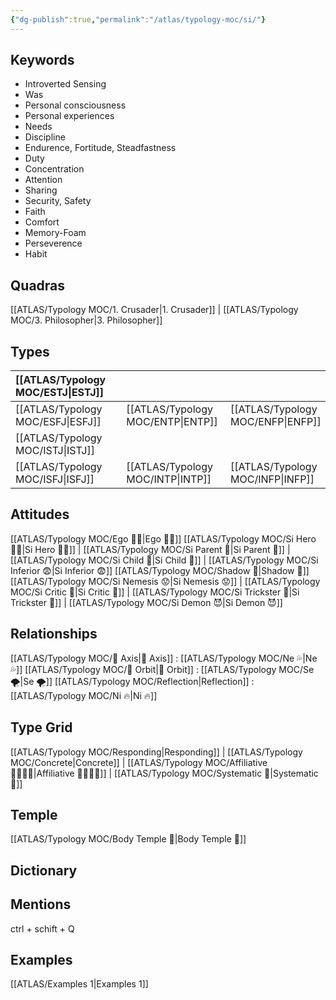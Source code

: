 ```yaml
---
{"dg-publish":true,"permalink":"/atlas/typology-moc/si/"}
---
```



## Keywords
- Introverted Sensing
- Was
- Personal consciousness
- Personal experiences
- Needs
- Discipline
- Endurence, Fortitude, Steadfastness
- Duty
- Concentration
- Attention
- Sharing
- Security, Safety
- Faith
- Comfort
- Memory-Foam
- Perseverence
- Habit  

## Quadras
[[ATLAS/Typology MOC/1. Crusader\|1. Crusader]] | [[ATLAS/Typology MOC/3. Philosopher\|3. Philosopher]] 

## Types 

| [[ATLAS/Typology MOC/ESTJ\|ESTJ]]&nbsp; | |   | |
|:---------------|:-----------|:---------------|:---------------|
| [[ATLAS/Typology MOC/ESFJ\|ESFJ]]       |  | [[ATLAS/Typology MOC/ENTP\|ENTP]]&nbsp; | [[ATLAS/Typology MOC/ENFP\|ENFP]]       |
| [[ATLAS/Typology MOC/ISTJ\|ISTJ]]       |  |   |    |
| [[ATLAS/Typology MOC/ISFJ\|ISFJ]]&nbsp; |  |  [[ATLAS/Typology MOC/INTP\|INTP]]      | [[ATLAS/Typology MOC/INFP\|INFP]]       |  

## Attitudes
[[ATLAS/Typology MOC/Ego 🙋‍♂️\|Ego 🙋‍♂️]]
[[ATLAS/Typology MOC/Si Hero 🦸‍♂️\|Si Hero 🦸‍♂️]] | [[ATLAS/Typology MOC/Si Parent 🤨\|Si Parent 🤨]] | [[ATLAS/Typology MOC/Si Child 🧒\|Si Child 🧒]] | [[ATLAS/Typology MOC/Si Inferior 😨\|Si Inferior 😨]]
[[ATLAS/Typology MOC/Shadow 👤\|Shadow 👤]] 
[[ATLAS/Typology MOC/Si Nemesis 😟\|Si Nemesis 😟]] | [[ATLAS/Typology MOC/Si Critic 🤔\|Si Critic 🤔]] | [[ATLAS/Typology MOC/Si Trickster 🤡\|Si Trickster 🤡]] | [[ATLAS/Typology MOC/Si Demon 😈\|Si Demon 😈]]

## Relationships 
[[ATLAS/Typology MOC/🧲 Axis\|🧲 Axis]] : [[ATLAS/Typology MOC/Ne 💦\|Ne 💦]]
[[ATLAS/Typology MOC/🔄 Orbit\|🔄 Orbit]] : [[ATLAS/Typology MOC/Se 🌪️\|Se 🌪️]]
[[ATLAS/Typology MOC/Reflection\|Reflection]]  :[[ATLAS/Typology MOC/Ni 🔥\|Ni 🔥]] 

## Type Grid 
[[ATLAS/Typology MOC/Responding\|Responding]] | [[ATLAS/Typology MOC/Concrete\|Concrete]] | [[ATLAS/Typology MOC/Affiliative 👨‍👩‍👧‍👦\|Affiliative 👨‍👩‍👧‍👦]] | [[ATLAS/Typology MOC/Systematic 🔧\|Systematic 🔧]] 

## Temple 
[[ATLAS/Typology MOC/Body Temple 🌳\|Body Temple 🌳]]

## Dictionary


## Mentions 
ctrl + schift + Q

## Examples 
[[ATLAS/Examples 1\|Examples 1]] 
